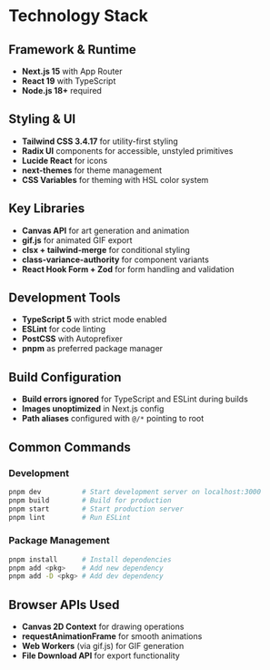 # Technology Stack

## Framework & Runtime
- **Next.js 15** with App Router
- **React 19** with TypeScript
- **Node.js 18+** required

## Styling & UI
- **Tailwind CSS 3.4.17** for utility-first styling
- **Radix UI** components for accessible, unstyled primitives
- **Lucide React** for icons
- **next-themes** for theme management
- **CSS Variables** for theming with HSL color system

## Key Libraries
- **Canvas API** for art generation and animation
- **gif.js** for animated GIF export
- **clsx + tailwind-merge** for conditional styling
- **class-variance-authority** for component variants
- **React Hook Form + Zod** for form handling and validation

## Development Tools
- **TypeScript 5** with strict mode enabled
- **ESLint** for code linting
- **PostCSS** with Autoprefixer
- **pnpm** as preferred package manager

## Build Configuration
- **Build errors ignored** for TypeScript and ESLint during builds
- **Images unoptimized** in Next.js config
- **Path aliases** configured with `@/*` pointing to root

## Common Commands

### Development
```bash
pnpm dev          # Start development server on localhost:3000
pnpm build        # Build for production
pnpm start        # Start production server
pnpm lint         # Run ESLint
```

### Package Management
```bash
pnpm install      # Install dependencies
pnpm add <pkg>    # Add new dependency
pnpm add -D <pkg> # Add dev dependency
```

## Browser APIs Used
- **Canvas 2D Context** for drawing operations
- **requestAnimationFrame** for smooth animations
- **Web Workers** (via gif.js) for GIF generation
- **File Download API** for export functionality